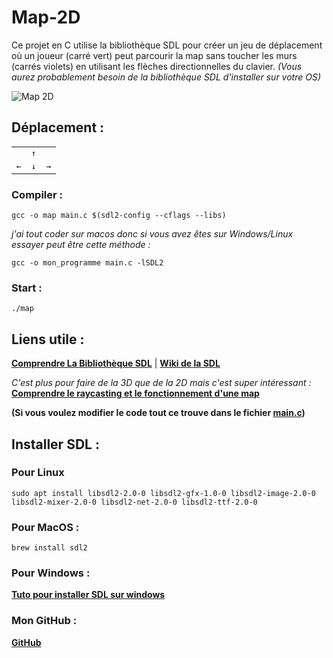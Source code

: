 # Map-2D
Ce projet en C utilise la bibliothèque SDL pour créer un jeu de déplacement où un joueur (carré vert) peut parcourir la map sans toucher les murs (carrés violets) en utilisant les flèches directionnelles du clavier.
*(Vous aurez probablement besoin de la bibliothèque SDL d'installer sur votre OS)*

<img src="https://media.giphy.com/media/v1.Y2lkPTc5MGI3NjExMTdtZHJ1a3BtNWtkejRlODVyN3oya3AwaDNud3ZjanRtcjE3cTZzMCZlcD12MV9pbnRlcm5hbF9naWZfYnlfaWQmY3Q9Zw/cSYlL2WhkgJjZvL6Qt/giphy.gif" alt="Map 2D">

## Déplacement :
<div style="text-align:center;">
  <table>
    <tr>
      <td></td>
      <td><kbd>&#8593;</kbd></td>
      <td></td>
    </tr>
    <tr>
      <td><kbd>&#8592;</kbd></td>
      <td><kbd>&#8595;</kbd></td>
      <td><kbd>&#8594;</kbd></td>
    </tr>
  </table>
</div>

### Compiler :
```
gcc -o map main.c $(sdl2-config --cflags --libs)
```
*j'ai tout coder sur macos donc si vous avez êtes sur Windows/Linux essayer peut être cette méthode :*
```
gcc -o mon_programme main.c -lSDL2
```
### Start :
```
./map
```

## Liens utile :

[**Comprendre La Bibliothèque SDL**](https://zestedesavoir.com/tutoriels/1014/utiliser-la-sdl-en-langage-c/) | [**Wiki de la SDL**](https://wiki.libsdl.org/SDL2/Tutorials)

*C'est plus pour faire de la 3D que de la 2D mais c'est super intéressant :*  
[**Comprendre le raycasting et le fonctionnement d'une map**](https://lodev.org/cgtutor/raycasting.html)

**(Si vous voulez modifier le code tout ce trouve dans le fichier [main.c](/Map%202D/main.c))**

## Installer SDL :
### Pour Linux
```
sudo apt install libsdl2-2.0-0 libsdl2-gfx-1.0-0 libsdl2-image-2.0-0 libsdl2-mixer-2.0-0 libsdl2-net-2.0-0 libsdl2-ttf-2.0-0
```
### Pour MacOS :
```
brew install sdl2
```
### Pour Windows :
[**Tuto pour installer SDL sur windows**](https://www.matsson.com/prog/sdl2-mingw-w64-tutorial.php)

### Mon GitHub :
[**GitHub**](https://github.com/Sinayel)
